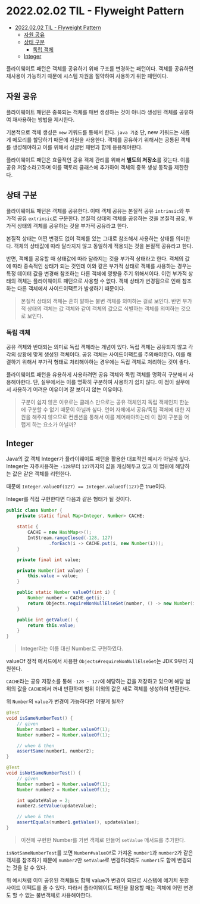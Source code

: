 # 2022.02.02 TIL - Flyweight Pattern

- [2022.02.02 TIL - Flyweight Pattern](#20220202-til---flyweight-pattern)
  - [자원 공유](#자원-공유)
  - [상태 구분](#상태-구분)
    - [독립 객체](#독립-객체)
  - [Integer](#integer)

플라이웨이트 패턴은 객체를 공유하기 위해 구조를 변경하는 패턴이다. 객체를 공유하면 재사용이 가능하기 때문에 시스템 자원을 절약하여 사용하기 위한 패턴이다.

## 자원 공유

플라이웨이트 패턴은 중복되는 객체를 매번 생성하는 것이 아니라 생성된 객체를 공유하여 재사용하는 방법을 제시한다.

기본적으로 객체 생성은 `new` 키워드를 통해서 한다. `java 기준` 단, new 키워드는 새롭게 메모리를 할당하기 때문에 자원을 사용한다. 객체를 공유하기 위해서는 공통된 객체를 생성해야하고 이를 위해서 싱글턴 패턴과 함께 응용해야한다.

플라이웨이트 패턴은 효율적인 공유 객체 관리를 위해서 **별도의 저장소**를 갖는다. 이를 공유 저장소라고하며 이를 팩토리 클래스에 추가하여 객체의 중복 생성 동작을 제한한다.

## 상태 구분

플라이웨이트 패턴은 객체를 공유한다. 이때 객체 공유는 본질적 공유 `intrinsic`와 부가적 공유 `extrinsic`로 구분한다. 본질적 상태의 객체를 공유하는 것을 본질적 공유, 부가적 상태의 객체를 공유하는 것을 부가적 공유라고 한다.

본질적 상태는 어떤 변경도 없이 객체를 있는 그대로 참조해서 사용하는 상태를 의미한다. 객체의 상태값에 따라 달라지지 않고 동일하게 적용되는 것을 본질적 공유라고 한다.

반면, 객체를 공유할 때 상태값에 따라 달라지는 것을 부가적 상태라고 한다. 객체의 값에 따라 종속적인 상태가 되는 것인데 이와 같은 부가적 상태로 객체를 사용하는 경우는 특정 데이터 값을 변경해 참조하는 다른 객체에 영향을 주기 위해서이다. 이런 부가적 상태의 객체는 플라이웨이트 패턴으로 사용할 수 없다. 객체 상태가 변경됨으로 인해 참조하는 다른 객체에서 사이드이팩트가 발생하기 때문이다.

> 본질적 상태의 객체는 흔히 말하는 불변 객체를 의미하는 걸로 보인다. 반면 부가적 상태의 객체는 값 객체와 같이 객체의 값으로 식별하는 객체를 의미하는 것으로 보인다.

### 독립 객체

공유 객체와 반대되는 의미로 독립 객체라는 개념이 있다. 독립 객체는 공유되지 않고 각각의 상황에 맞게 생성된 객체이다. 공유 객체는 사이드이팩트를 주의해야한다. 이를 해결하기 위해서 부가적 형태로 처리해야하는 경우에는 독립 객체로 처리하는 것이 좋다.

플라이웨이트 패턴을 유용하게 사용하려면 공유 객체와 독립 객체를 명확히 구분해서 사용해야한다. 단, 실무에서는 이를 명확히 구분하여 사용하기 쉽지 않다. 이 점이 실무에서 사용하기 어려운 이유이며 잘 보이지 않는 이유이다.

> 구분이 쉽지 않은 이유로는 클래스 만으로는 공유 객체인지 독립 객체인지 한눈에 구분할 수 없기 때문이 아닐까 싶다. 언어 자체에서 공유/독립 객체에 대한 지원을 해주지 않으므로 컨벤션을 통해서 이를 제어해야하는데 이 점이 구분을 어렵게 하는 요소가 아닐까?

## Integer

Java의 값 객체 Integer가 플라이웨이트 패턴을 활용한 대표적인 예시가 아닐까 싶다. Integer는 자주사용하는 `-128`부터 `127`까지의 값을 캐싱해두고 있고 이 범위에 해당하는 값은 같은 객체를 리턴한다.

때문에 `Integer.valueOf(127) == Integer.valueOf(127)`은 true이다.

Integer를 직접 구현한다면 다음과 같은 형태가 될 것이다.

```java
public class Number {
    private static final Map<Integer, Number> CACHE;
    
    static {
        CACHE = new HashMap<>();
        IntStream.rangeClosed(-128, 127)
                .forEach(i -> CACHE.put(i, new Number(i)));
    }

    private final int value;

    private Number(int value) {
        this.value = value;
    }

    public static Number valueOf(int i) {
        Number number = CACHE.get(i);
        return Objects.requireNonNullElseGet(number, () -> new Number(i)));
    }

    public int getValue() {
        return this.value;
    }
}
```

> Integer라는 이름 대신 Number로 구현하였다.

valueOf 정적 메서드에서 사용한 `Objects#requireNonNullElseGet`는 JDK 9부터 지원한다.
> 

`CACHE`라는 공유 저장소를 통해 `-128 ~ 127`에 해당하는 값을 저장하고 있으며 해당 범위의 값을 `CACHE`에서 꺼내 반환하며 범위 이외의 값은 새로 객체를 생성하여 반환한다.

위 `Number`의 `value`가 변경이 가능하다면 어떻게 될까?

```java
@Test
void isSameNumberTest() {
    // given
    Number number1 = Number.valueOf(1);
    Number number2 = Number.valueOf(1);

    // when & then
    assertSame(number1, number2);
}

@Test
void isNotSameNumberTest() {
    // given
    Number number1 = Number.valueOf(1);
    Number number2 = Number.valueOf(1);

    int updateValue = 2;
    number2.setValue(updateValue);

    // when & then
    assertEquals(number1.getValue(), updateValue);
}
```

> 이전에 구현한 Number를 가변 객체로 만들어 `setValue` 메서드를 추가한다.
> 

`isNotSameNumberTest`를 보면 `Number#valueOf`로 가져온 `number1`과 `number2`가 같은 객체를 참조하기 때문에 `number2`만 `setValue`로 변경하더라도 `number1`도 함꼐 변경되는 것을 알 수 있다.

위 예시처럼 이미 공유된 객체들도 함께 value가 변경이 되므로 시스템에 예기치 못한 사이드 이펙트를 줄 수 있다. 따라서 플라이웨이트 패턴을 활용할 때는 객체에 어떤 변경도 할 수 없는 불변객체로 사용해야한다.
